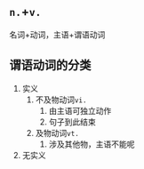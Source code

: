 ## `n.`+`v.`
名词+动词，主语+谓语动词

## 谓语动词的分类
1. 实义
	1. 不及物动词`vi.`
		1. 由主语可独立动作
		2. 句子到此结束
	2. 及物动词`vt.`
		1. 涉及其他物，主语不能呢
2. 无实义
